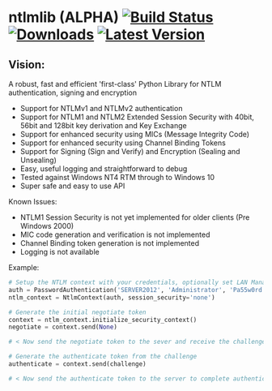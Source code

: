 # ntlmlib (ALPHA) [![Build Status](https://travis-ci.org/ianclegg/ntlmlib.svg?branch=master)](https://travis-ci.org/ianclegg/ntlmlib) [![Downloads](https://pypip.in/download/ntlmlib/badge.svg)](https://pypi.python.org/pypi/ntlmlib/) [![Latest Version](https://pypip.in/version/ntlmlib/badge.svg)](https://pypi.python.org/pypi/ntlmlib/)

## Vision:
A robust, fast and efficient 'first-class' Python Library for NTLM authentication, signing and encryption

- Support for NTLMv1 and NTLMv2 authentication
- Support for NTLM1 and NTLM2 Extended Session Security with 40bit, 56bit and 128bit key derivation and Key Exchange
- Support for enhanced security using MICs (Message Integrity Code)
- Support for enhanced security using Channel Binding Tokens
- Support for Signing (Sign and Verify) and Encryption (Sealing and Unsealing)
- Easy, useful logging and straightforward to debug
- Tested against Windows NT4 RTM through to Windows 10
- Super safe and easy to use API

Known Issues:
- NTLM1 Session Security is not yet implemented for older clients (Pre Windows 2000)
- MIC code generation and verification is not implemented
- Channel Binding token generation is not implemented
- Logging is not available

Example:

```python
# Setup the NTLM context with your credentials, optionally set LAN Manager Compatibility and required integrity
auth = PasswordAuthentication('SERVER2012', 'Administrator', 'Pa55w0rd', compatibility=3, timestamp=True)
ntlm_context = NtlmContext(auth, session_security='none')

# Generate the initial negotiate token
context = ntlm_context.initialize_security_context()
negotiate = context.send(None)

# < Now send the negotiate token to the sever and receive the challenge >

# Generate the authenticate token from the challenge
authenticate = context.send(challenge)

# < Now send the authenticate token to the server to complete authentication >
```

